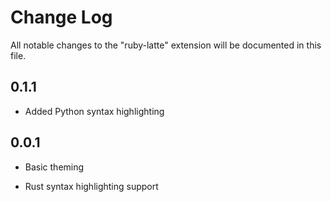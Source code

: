 # Change Log

All notable changes to the "ruby-latte" extension will be documented in this file.

## 0.1.1

- Added Python syntax highlighting

## 0.0.1

- Basic theming

- Rust syntax highlighting support